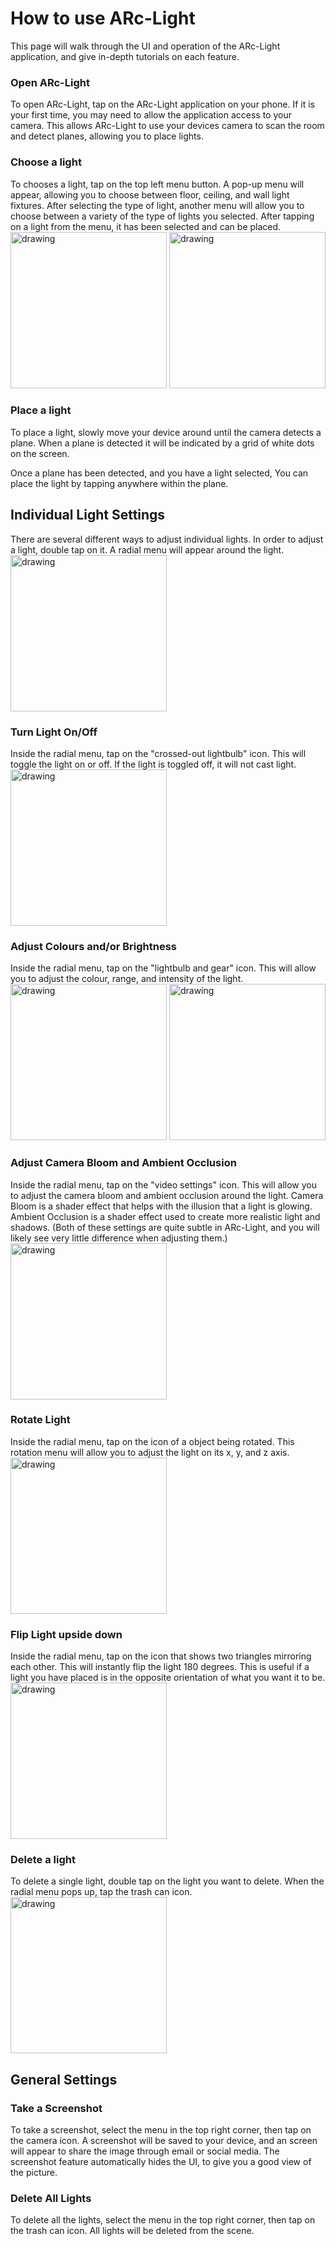 # How to use ARc-Light

This page will walk through the UI and operation of the ARc-Light application, and give in-depth tutorials on each feature.


### Open ARc-Light
To open ARc-Light, tap on the ARc-Light application on your phone. If it is your first time, you may need to allow the application access to your camera. This allows ARc-Light to use your devices camera to scan the room and detect planes, allowing you to place lights.

### Choose a light
To chooses a light, tap on the top left menu button. A pop-up menu will appear, allowing you to choose between floor, ceiling, and wall light fixtures. After selecting the type of light, another menu will allow you to choose between a variety of the type of lights you selected. After tapping on a light from the menu, it has been selected and can be placed.   
<img src="https://github.com/Lroes/ARc-Electric_Wiki/blob/master/Images/Menu_light-type-select.jpg" alt="drawing" width="250"/>
<img src="https://github.com/Lroes/ARc-Electric_Wiki/blob/master/Images/Menu_Wall_lights.jpg" alt="drawing" width="250"/>
### Place a light
To place a light, slowly move your device around until the camera detects a plane. When a plane is detected it will be indicated by a grid of white dots on the screen.  
  
Once a plane has been detected, and you have a light selected, You can place the light by tapping anywhere within the plane.

## Individual Light Settings
There are several different ways to adjust individual lights. In order to adjust a light, double tap on it. A radial menu will appear around the light.  
<img src="https://github.com/Lroes/ARc-Electric_Wiki/blob/master/Images/Screenshot_20200413-183044_Arc-Electric.jpg" alt="drawing" width="250"/>


### Turn Light On/Off
Inside the radial menu, tap on the "crossed-out lightbulb" icon. This will toggle the light on or off. If the light is toggled off, it will not cast light.   
<img src="https://github.com/Lroes/ARc-Electric_Wiki/blob/master/Images/Radial_light-toggle.jpg" alt="drawing" width="250"/>

### Adjust Colours and/or Brightness
Inside the radial menu, tap on the "lightbulb and gear" icon. This will allow you to adjust the colour, range, and intensity of the light.  
<img src="https://github.com/Lroes/ARc-Electric_Wiki/blob/master/Images/Radial_light-colours.jpg" alt="drawing" width="250"/>
<img src="https://github.com/Lroes/ARc-Electric_Wiki/blob/master/Images/Screenshot_20200413-183123_Arc-Electric.jpg" alt="drawing" width="250"/>
### Adjust Camera Bloom and Ambient Occlusion
Inside the radial menu, tap on the "video settings" icon. This will allow you to adjust the camera bloom and ambient occlusion around the light. Camera Bloom is a shader effect that helps with the illusion that a light is glowing. Ambient Occlusion is a shader effect used to create more realistic light and shadows. (Both of these settings are quite subtle in ARc-Light, and you will likely see very little difference when adjusting them.)  
<img src="https://github.com/Lroes/ARc-Electric_Wiki/blob/master/Images/Radial_cam-bloom.jpg" alt="drawing" width="250"/>

### Rotate Light
Inside the radial menu, tap on the icon of a object being rotated. This rotation menu will allow you to adjust the light on its x, y, and z axis.  
<img src="https://github.com/Lroes/ARc-Electric_Wiki/blob/master/Images/Radial_rotate.jpg" alt="drawing" width="250"/>

### Flip Light upside down
Inside the radial menu, tap on the icon that shows two triangles mirroring each other. This will instantly flip the light 180 degrees. This is useful if a light you have placed is in the opposite orientation of what you want it to be.  
<img src="https://github.com/Lroes/ARc-Electric_Wiki/blob/master/Images/Radial_flip.jpg" alt="drawing" width="250"/>

### Delete a light
To delete a single light, double tap on the light you want to delete. When the radial menu pops up, tap the trash can icon.  
<img src="https://github.com/Lroes/ARc-Electric_Wiki/blob/master/Images/Radial_delete.jpg" alt="drawing" width="250"/>

## General Settings

### Take a Screenshot
To take a screenshot, select the menu in the top right corner, then tap on the camera icon. A screenshot will be saved to your device, and an screen will appear to share the image through email or social media. The screenshot feature automatically hides the UI, to give you a good view of the picture.

### Delete All Lights
To delete all the lights, select the menu in the top right corner, then tap on the trash can icon. All lights will be deleted from the scene.
